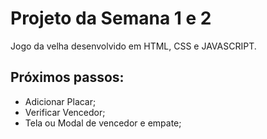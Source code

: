# Projeto da Semana 1 e 2 

Jogo da velha desenvolvido em HTML, CSS e JAVASCRIPT.

## Próximos passos: <br>
- Adicionar Placar; 
- Verificar Vencedor; 
- Tela ou Modal de vencedor e empate; 




